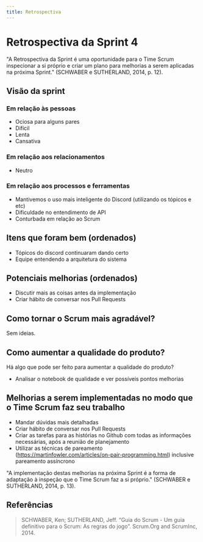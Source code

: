 ```yaml
---
title: Retrospectiva
---
```


# Retrospectiva da Sprint 4

"A Retrospectiva da Sprint é uma oportunidade para o Time Scrum inspecionar a si próprio e criar um plano para melhorias a serem aplicadas na próxima Sprint." (SCHWABER e SUTHERLAND, 2014, p. 12).

## Visão da sprint

### Em relação às pessoas

- Ociosa para alguns pares
- Difícil
- Lenta
- Cansativa

### Em relação aos relacionamentos

- Neutro

### Em relação aos processos e ferramentas

- Mantivemos o uso mais inteligente do Discord (utilizando os tópicos e etc)
- Dificuldade no entendimento de API
- Conturbada em relação ao Scrum

## Itens que foram bem (ordenados)

- Tópicos do discord continuaram dando certo
- Equipe entendendo a arquitetura do sistema

## Potenciais melhorias (ordenados)

- Discutir mais as coisas antes da implementação
- Criar hábito de conversar nos Pull Requests

## Como tornar o Scrum mais agradável?

Sem ideias.

## Como aumentar a qualidade do produto?

Há algo que pode ser feito para aumentar a qualidade do produto?

- Analisar o notebook de qualidade e ver possíveis pontos melhorias

## Melhorias a serem implementadas no modo que o Time Scrum faz seu trabalho

- Mandar dúvidas mais detalhadas
- Criar hábito de conversar nos Pull Requests
- Criar as tarefas para as histórias no Github com todas as informações necessárias, após a reunião de planejamento
- Utilizar as técnicas de pareamento (https://martinfowler.com/articles/on-pair-programming.html) inclusive pareamento assíncrono


"A implementação destas melhorias na próxima Sprint é a forma de adaptação à inspeção que o Time Scrum faz a si próprio." (SCHWABER e SUTHERLAND, 2014, p. 13).

## Referências

> SCHWABER, Ken; SUTHERLAND, Jeff. “Guia do Scrum - Um guia definitivo para o Scrum: As regras do jogo”. Scrum.Org and ScrumInc, 2014.
